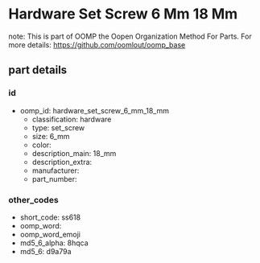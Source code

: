 # Hardware Set Screw 6 Mm 18 Mm  

note: This is part of OOMP the Oopen Organization Method For Parts. For more details: https://github.com/oomlout/oomp_base

##  part details





### id
* oomp_id: hardware_set_screw_6_mm_18_mm
  * classification: hardware
  * type: set_screw
  * size: 6_mm
  * color: 
  * description_main: 18_mm
  * description_extra: 
  * manufacturer: 
  * part_number: 

### other_codes
* short_code: ss618
* oomp_word: 
* oomp_word_emoji 
* md5_6_alpha: 8hqca
* md5_6: d9a79a